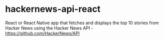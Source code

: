 # hackernews-api-react
React or React Native app that fetches and displays the top 10 stories from Hacker News using the Hacker News API - https://github.com/HackerNews/API
